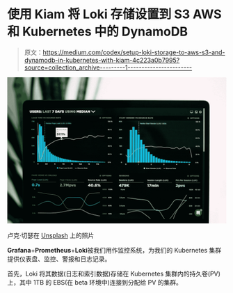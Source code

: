# 使用 Kiam 将 Loki 存储设置到 S3 AWS 和 Kubernetes 中的 DynamoDB

> 原文：<https://medium.com/codex/setup-loki-storage-to-aws-s3-and-dynamodb-in-kubernetes-with-kiam-4c223a0b7995?source=collection_archive---------1----------------------->

![](img/8a6063dbe323ec49e129c5d8e55fa3a7.png)

卢克·切瑟在 [Unsplash](https://unsplash.com/s/photos/monitoring?utm_source=unsplash&utm_medium=referral&utm_content=creditCopyText) 上的照片

**Grafana**+**Prometheus**+**Loki**被我们用作监控系统，为我们的 Kubernetes 集群提供仪表盘、监控、警报和日志记录。

首先，Loki 将其数据(日志和索引数据)存储在 Kubernetes 集群内的持久卷(PV)上，其中 1TB 的 EBS(在 beta 环境中)连接到分配给 PV 的集群。